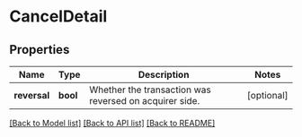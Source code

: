 # CancelDetail

## Properties
Name | Type | Description | Notes
------------ | ------------- | ------------- | -------------
**reversal** | **bool** | Whether the transaction was reversed on acquirer side. | [optional] 

[[Back to Model list]](../../README.md#documentation-for-models) [[Back to API list]](../../README.md#documentation-for-api-endpoints) [[Back to README]](../../README.md)

